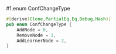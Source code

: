 #1.enum ConfChangeType

```rust
#[derive(Clone,PartialEq,Eq,Debug,Hash)]
pub enum ConfChangeType {
    AddNode = 0,
    RemoveNode = 1,
    AddLearnerNode = 2,
}

```